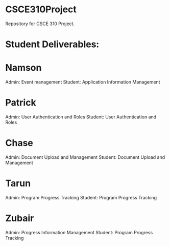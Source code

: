 # CSCE310Project
Repository for CSCE 310 Project.


# Student Deliverables:
# Namson
  Admin: Event management
  Student: Application Information Management
# Patrick
  Admin: User Authentication and Roles 
  Student: User Authentication and Roles
# Chase
  Admin: Document Upload and Management
  Student: Document Upload and Management
# Tarun
  Admin: Program Progress Tracking
  Student: Program Progress Tracking
# Zubair
  Admin: Progress Information Management
  Student: Program Progress Tracking
